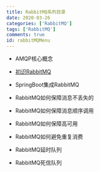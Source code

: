 ```yaml
---
title: RabbitMQ系列目录
date: 2020-03-26
categories: ['RabbitMQ']
tags: ['RabbitMQ']
comments: true
id: rabbitMQMenu
---
```


<!--more-->

* AMQP核心概念

* [初识RabbitMQ](../初识RabbitMQ/初识RabbitMQ.html)

* SpringBoot集成RabbitMQ

* RabbitMQ如何保障消息不丢失的

* RabbitMQ如何保障消息顺序调用

* RabbitMQ如何保障高可用

* RabbitMQ如何避免重复消费

* RabbitMQ延时队列

* RabbitMQ死信队列
